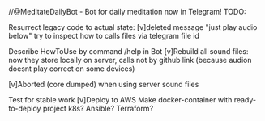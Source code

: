 //@MeditateDailyBot - Bot for daily meditation now in Telegram!
TODO:

Resurrect legacy code to actual state:
    [v]deleted message "just play audio below"
    try to inspect how to calls files via telegram file id

Describe HowToUse by command /help in Bot
[v]Rebuild all sound files: now they store locally on server, calls not by github link (because audion doesnt play correct on some devices)

[v]Aborted (core dumped) when using server sound files

Test for stable work
[v]Deploy to AWS
Make docker-container with ready-to-deploy project
k8s?
Ansible?
Terraform?
